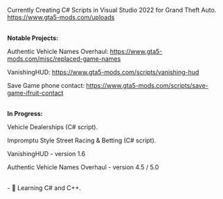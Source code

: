 Currently Creating C# Scripts in Visual Studio 2022 for Grand Theft Auto. 
https://www.gta5-mods.com/uploads 

<br>
<b>Notable Projects:</b>

Authentic Vehicle Names Overhaul: 
  https://www.gta5-mods.com/misc/replaced-game-names
  
VanishingHUD:
  https://www.gta5-mods.com/scripts/vanishing-hud

Save Game phone contact:
  https://www.gta5-mods.com/scripts/save-game-ifruit-contact

<br>
<b>In Progress: </b>

Vehicle Dealerships (C# script). 

Impromptu Style Street Racing & Betting (C# script). 

VanishingHUD - version 1.6 

Authentic Vehicle Names Overhaul - version 4.5 / 5.0 

 <br>
- 🌱 Learning C# and C++. 

<!---
sonny-dev/sonny-dev is a ✨ special ✨ repository because its `README.md` (this file) appears on your GitHub profile.
You can click the Preview link to take a look at your changes.
--->

